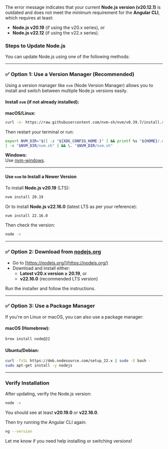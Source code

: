 The error message indicates that your current **Node.js version (v20.12.1)** is outdated and does not meet the minimum requirement for the **Angular CLI**, which requires at least:

- **Node.js v20.19** (if using the v20.x series), or  
- **Node.js v22.12** (if using the v22.x series).

### Steps to Update Node.js

You can update Node.js using one of the following methods:

---

### ✅ Option 1: Use a Version Manager (Recommended)

Using a version manager like `nvm` (Node Version Manager) allows you to install and switch between multiple Node.js versions easily.

#### Install `nvm` (if not already installed):

**macOS/Linux:**
```bash
curl -o- https://raw.githubusercontent.com/nvm-sh/nvm/v0.39.7/install.sh | bash
```
Then restart your terminal or run:
```bash
export NVM_DIR="$([ -z "${XDG_CONFIG_HOME-}" ] && printf %s "${HOME}/.nvm" || printf %s "${XDG_CONFIG_HOME}/nvm")"
[ -s "$NVM_DIR/nvm.sh" ] && \. "$NVM_DIR/nvm.sh"
```

**Windows:**  
Use [nvm-windows](https://github.com/coreybutler/nvm-windows).

---

#### Use `nvm` to Install a Newer Version

To install **Node.js v20.19** (LTS):
```bash
nvm install 20.19
```

Or to install **Node.js v22.16.0** (latest LTS as per your reference):
```bash
nvm install 22.16.0
```

Then check the version:
```bash
node -v
```

---

### ✅ Option 2: Download from [nodejs.org](https://nodejs.org/)

- Go to [https://nodejs.org/](https://nodejs.org/)
- Download and install either:
  - **Latest v20.x version ≥ 20.19**, or
  - **v22.16.0** (recommended LTS version)

Run the installer and follow the instructions.

---

### ✅ Option 3: Use a Package Manager

If you're on Linux or macOS, you can also use a package manager:

#### macOS (Homebrew):
```bash
brew install node@22
```

#### Ubuntu/Debian:
```bash
curl -fsSL https://deb.nodesource.com/setup_22.x | sudo -E bash -
sudo apt-get install -y nodejs
```

---

### Verify Installation

After updating, verify the Node.js version:
```bash
node -v
```
You should see at least **v20.19.0** or **v22.16.0**.

Then try running the Angular CLI again:
```bash
ng --version
```

Let me know if you need help installing or switching versions!